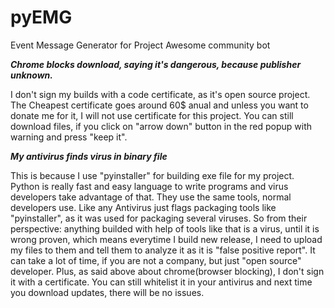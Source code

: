 # pyEMG
Event Message Generator for Project Awesome community bot

**_Chrome blocks download, saying it's dangerous, because publisher unknown._**

I don't sign my builds with a code certificate, as it's open source project. 
The Cheapest certificate goes around 60$ anual and unless you want to donate me for it, I will not use 
certificate for this project. You can still download files, if you click 
on "arrow down" button in the red popup with warning and press "keep it".


**_My antivirus finds virus in binary file_**

This is because I use "pyinstaller" for building exe file for my project.
Python is really fast and easy language to write programs and virus developers take advantage of that.
They use the same tools, normal developers use. Like any Antivirus just flags packaging tools like "pyinstaller", as it was
used for packaging several viruses. So from their perspective: anything builded with help of tools like that is a virus, until it is wrong proven, which means
everytime I build new release, I need to upload my files to them and tell them to analyze it as it is "false positive report". It can take a lot of time, if you are not a company, but just "open source" developer.
Plus, as said above about chrome(browser blocking), I don't sign it with a certificate. You can still whitelist it in your antivirus and next time you download updates, there will be no issues.
